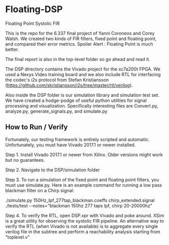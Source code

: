 # Floating-DSP
Floating Point Systolic FIR

This is the repo for the 6.337 final project of Yanni Coroneos and Corey Walsh.
We created two kinds of FIR filters, fixed point and floating point, and compared their error metrics.
Spoiler Alert : Floating Point is much better.

The final report is also in the top-level folder so go ahead and read it.

The DSP directory contains the Vivado project for the xc7a200t FPGA. We used a Nexys Video training board
and we also include RTL for interfacing the codec's i2s protocol 
from Stefan Kristiansson (https://github.com/skristiansson/i2s/tree/master/rtl/verilog).

Also inside the DSP folder is our simulation library and simulation test set. We have created a hodge-podge of useful
python utilities for signal processing and visualization. Specifically interesting files are Convert.py, analyze.py,
generate_signals.py, and simulate.py

## How to Run / Verify
Fortunately, our testing framework is entirely scripted and automatic.
Unfortunately, you must have Vivado 2017.1 or newer installed.

Step 1. Install Vivado 2017.1 or newer from Xilinx. Older versions might
work but no guarantees.

Step 2. Navigate to the DSP/simulation folder

Step 3. To run a simulation of the fixed point and floating point
filters, you must use simulate.py. Here is an example command for
running a low pass blackman filter on a Chirp signal:

./simulate.py 150Hz_lpf_277tap_blackman.coeffs chirp_extended.signal ./tests/test --notes="blackman 150hz 277 taps lpf, chirp 20-20000hz"

Step 4. To verify the RTL, open DSP.xpr with Vivado and poke around.
XSim is a great utility for observing the systolic FIR pipeline. An
alternative way to verify the RTL (when Vivado is not available) is to aggregate every single verilog
file in the subtree and perform a reachability analysis starting from
"toplevel.v"

